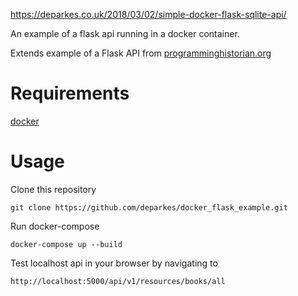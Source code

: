 
https://deparkes.co.uk/2018/03/02/simple-docker-flask-sqlite-api/


An example of a flask api running in a docker container.

Extends example of a Flask API from [programminghistorian.org](http://programminghistorian.github.io/ph-submissions/lessons/creating-apis-with-python-and-flask)

# Requirements
[docker](https://www.docker.com/get-docker)

# Usage
Clone this repository
```
git clone https://github.com/deparkes/docker_flask_example.git
```

Run docker-compose
```
docker-compose up --build
```

Test localhost api in your browser by navigating to
```
http://localhost:5000/api/v1/resources/books/all
```
